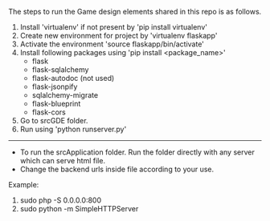 The steps to run the Game design elements shared in this repo is as follows.

1. Install 'virtualenv' if not present by 'pip install virtualenv'
2. Create new environment for project by 'virtualenv flaskapp'
3. Activate the environment 'source flaskapp/bin/activate'
4. Install following packages using 'pip install <package_name>'
    - flask
    - flask-sqlalchemy
    - flask-autodoc (not used)
    - flask-jsonpify
    - sqlalchemy-migrate
    - flask-blueprint
    - flask-cors
5. Go to srcGDE folder.
6. Run using 'python runserver.py'

-----------------------

- To run the srcApplication folder. Run the folder directly with any server which can serve html file.
- Change the backend urls inside file according to your use.

Example:

1. sudo php -S 0.0.0.0:800
2. sudo python -m SimpleHTTPServer
